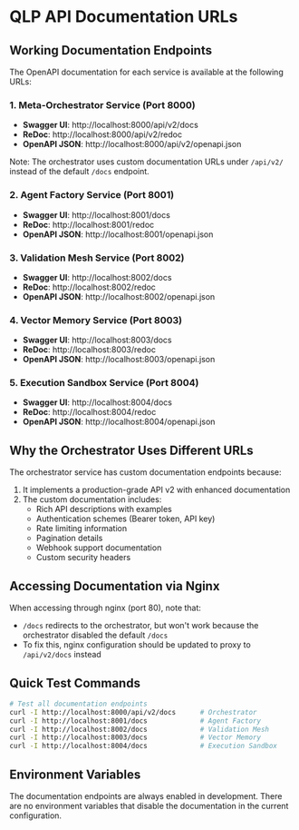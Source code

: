 # QLP API Documentation URLs

## Working Documentation Endpoints

The OpenAPI documentation for each service is available at the following URLs:

### 1. Meta-Orchestrator Service (Port 8000)
- **Swagger UI**: http://localhost:8000/api/v2/docs
- **ReDoc**: http://localhost:8000/api/v2/redoc
- **OpenAPI JSON**: http://localhost:8000/api/v2/openapi.json

Note: The orchestrator uses custom documentation URLs under `/api/v2/` instead of the default `/docs` endpoint.

### 2. Agent Factory Service (Port 8001)
- **Swagger UI**: http://localhost:8001/docs
- **ReDoc**: http://localhost:8001/redoc
- **OpenAPI JSON**: http://localhost:8001/openapi.json

### 3. Validation Mesh Service (Port 8002)
- **Swagger UI**: http://localhost:8002/docs
- **ReDoc**: http://localhost:8002/redoc
- **OpenAPI JSON**: http://localhost:8002/openapi.json

### 4. Vector Memory Service (Port 8003)
- **Swagger UI**: http://localhost:8003/docs
- **ReDoc**: http://localhost:8003/redoc
- **OpenAPI JSON**: http://localhost:8003/openapi.json

### 5. Execution Sandbox Service (Port 8004)
- **Swagger UI**: http://localhost:8004/docs
- **ReDoc**: http://localhost:8004/redoc
- **OpenAPI JSON**: http://localhost:8004/openapi.json

## Why the Orchestrator Uses Different URLs

The orchestrator service has custom documentation endpoints because:
1. It implements a production-grade API v2 with enhanced documentation
2. The custom documentation includes:
   - Rich API descriptions with examples
   - Authentication schemes (Bearer token, API key)
   - Rate limiting information
   - Pagination details
   - Webhook support documentation
   - Custom security headers

## Accessing Documentation via Nginx

When accessing through nginx (port 80), note that:
- `/docs` redirects to the orchestrator, but won't work because the orchestrator disabled the default `/docs`
- To fix this, nginx configuration should be updated to proxy to `/api/v2/docs` instead

## Quick Test Commands

```bash
# Test all documentation endpoints
curl -I http://localhost:8000/api/v2/docs      # Orchestrator
curl -I http://localhost:8001/docs             # Agent Factory
curl -I http://localhost:8002/docs             # Validation Mesh
curl -I http://localhost:8003/docs             # Vector Memory
curl -I http://localhost:8004/docs             # Execution Sandbox
```

## Environment Variables

The documentation endpoints are always enabled in development. There are no environment variables that disable the documentation in the current configuration.